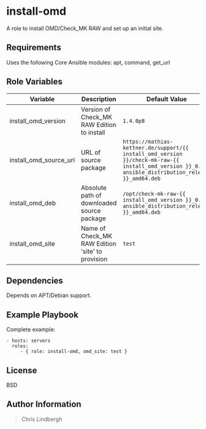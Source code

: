 # install-omd

A role to install OMD/Check_MK RAW and set up an initial site.

## Requirements

Uses the following Core Ansible modules:
apt, command, get_url 

## Role Variables

| Variable | Description | Default Value |
| -------- | ----------- | ------------- |
| install_omd_version | Version of Check_MK RAW Edition to install | `1.4.0p8` |
| install_omd_source_url | URL of source package | `https://mathias-kettner.de/support/{{ install_omd_version }}/check-mk-raw-{{ install_omd_version }}_0.{{ ansible_distribution_release }}_amd64.deb` |
| install_omd_deb | Absolute path of downloaded source package | `/opt/check-mk-raw-{{ install_omd_version }}_0.{{ ansible_distribution_release }}_amd64.deb` |
| install_omd_site | Name of Check_MK RAW Edition 'site' to provision | `test` |

## Dependencies

Depends on APT/Debian support.

## Example Playbook

Complete example:

    - hosts: servers
      roles:
         - { role: install-omd, omd_site: test }

## License

BSD

## Author Information

> Chris Lindbergh
